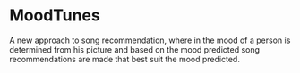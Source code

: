 # MoodTunes
A new approach to song recommendation, where in the mood of a person is determined from his picture and based on the mood predicted song recommendations are made that best suit the mood predicted.
